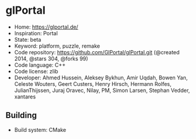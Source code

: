# glPortal

- Home: https://glportal.de/
- Inspiration: Portal
- State: beta
- Keyword: platform, puzzle, remake
- Code repository: https://github.com/GlPortal/glPortal.git (@created 2014, @stars 304, @forks 99)
- Code language: C++
- Code license: zlib
- Developer: Ahmed Hussein, Aleksey Bykhun, Amir Uqdah, Bowen Yan, Celeste Wouters, Geert Custers, Henry Hirsch, Hermann Rolfes, JulianThijssen, Juraj Oravec, Nilay, PM, Simon Larsen, Stephan Vedder, xantares

## Building

- Build system: CMake
